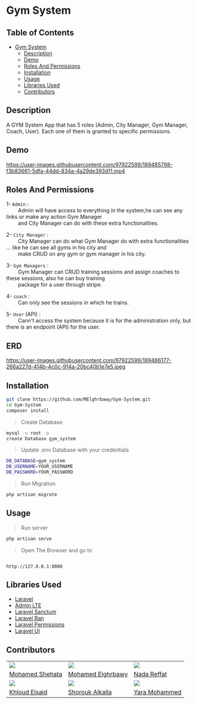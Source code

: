 # Gym System


## Table of Contents

-   [Gym System](#gym-app)
    -   [Description](#description)
    -   [Demo](#demo)
    -   [Roles And Permissions](#roles-and-permissions)
    -   [Installation](#installation)
    -   [Usage](#usage)
    -   [Libraries Used](#libraries-used)
    -   [Contributors](#contributors)

## Description

A GYM System App that has 5 roles (Admin, City Manager, Gym Manager, Coach, User). Each one of them is granted to specific permissions.


## Demo

https://user-images.githubusercontent.com/97922599/189485798-f3b83661-5dfa-44dd-834a-4a29de393d11.mp4



## Roles And Permissions

1- `Admin` :  
&nbsp; &nbsp; &nbsp; &nbsp; Admin will have access to everything in the system,he can see any links or make any action Gym Manager  
&nbsp; &nbsp; &nbsp; &nbsp; and City Manager can do with these extra functionalities.

2- `City Manager` :  
&nbsp; &nbsp; &nbsp; &nbsp; City Manager can do what Gym Manager do with extra functionalities … like he can see all gyms in his city and  
&nbsp; &nbsp; &nbsp; &nbsp; make CRUD on any gym or gym manager in his city.

3- `Gym Managers` :  
&nbsp; &nbsp; &nbsp; &nbsp; Gym Manager can CRUD training sessions and assign coaches to these sessions, also he can buy training  
&nbsp; &nbsp; &nbsp; &nbsp; package for a user through stripe.

4- `coach` :  
&nbsp; &nbsp; &nbsp; &nbsp; Can only see the sessions in which he trains.

5- `User` (API) :  
&nbsp; &nbsp; &nbsp; &nbsp; Cann't access the system because it is for the administration only, but there is an endpoint (API) for the user.

## ERD

https://user-images.githubusercontent.com/97922599/189486177-266a227d-414b-4c0c-914a-20bc40b1e7e5.jpeg


## Installation

```bash
git clone https://github.com/MElghrbawy/Gym-System.git
cd Gym-System
composer install
```

> Create Database

```bash
mysql -u root -p
create Database gym_system
```

> Update .env Database with your credentials

```bash
DB_DATABASE=gym_system
DB_USERNAME=YOUR_USERNAME
DB_PASSWORD=YOUR_PASSWORD
```

> Run Migration

```bash
php artisan migrate
```

## Usage

> Run server

```bash
php artisan serve
```

> Open The Browser and go to

```

http://127.0.0.1:8000

```

## Libraries Used

-   [Laravel](https://laravel.com/)
-   [Admin LTE](https://adminlte.io/)
-   [Laravel Sanctum](https://github.com/laravel/sanctum/)
-   [Laravel Ban](https://github.com/cybercog/laravel-ban/)
-   [Laravel Permissions](https://github.com/spatie/laravel-permission/)
-   [Laravel UI](https://github.com/laravel/ui)

## Contributors

<table>
  <tr>
    <td>
      <img src="https://avatars.githubusercontent.com/u/33490779?v=4" />
    </td>
    <td>
      <img src="https://avatars.githubusercontent.com/u/97922599?v=4" />
    </td>
    <td>
      <img src="https://avatars.githubusercontent.com/u/97697512?v=4" />
    </td>
  </tr>
  <tr>
    <td>
      <a href="https://github.com/MohamedShehata15">Mohamed Shehata</a>
    </td>
      <td>
      <a href="https://github.com/MElghrbawy">Mohamed Elghrbawy</a>
    </td>
     <td>
      <a href="https://github.com/nadareffat98">Nada Reffat</a>
    </td>
  </tr>
  <tr>
    <td>
      <img src="https://avatars.githubusercontent.com/u/83234154?v=4" />
    </td>
    <td>
      <img src="https://avatars.githubusercontent.com/u/97697351?v=4" />
    </td>
    <td>
      <img src="https://avatars.githubusercontent.com/u/97316532?v=4" />
    </td>
  </tr>
  <tr>
    <td>
      <a href="https://github.com/khloud44">Khloud Elsaid</a>
    </td>
      <td>
      <a href="https://github.com/shoroukalkalla">Shorouk Alkalla</a>
    </td>
     <td>
      <a href="https://github.com/YaraMohammed98">Yara Mohammed</a>
    </td>
  </tr>
</table>
